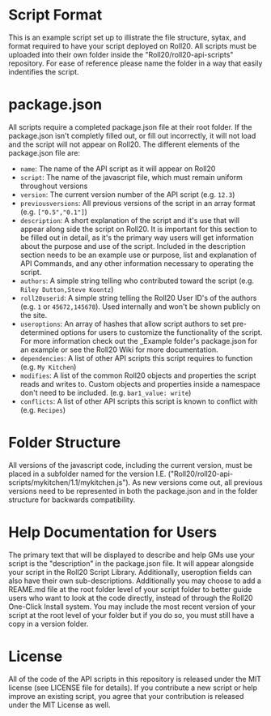 Script Format
=============

This is an example script set up to illistrate the file structure, sytax, and format required to have your script deployed on Roll20. All scripts must be uploaded into their own folder inside the "Roll20/roll20-api-scripts" repository. For ease of reference please name the folder in a way that easily indentifies the script. 

package.json
============

All scripts require a completed package.json file at their root folder. If the package.json isn't completly filled out, or fill out incorrectly, it will not load and the script will not appear on Roll20. The different elements of the package.json file are:
* `name`: The name of the API script as it will appear on Roll20
* `script`: The name of the javascript file, which must remain uniform throughout versions
* `version`: The current version number of the API script (e.g. `12.3`)
* `previousversions`: All previous versions of the script in an array format (e.g. `["0.5","0.1"]`)
* `description`: A short explanation of the script and it's use that will appear along side the script on Roll20. It is important for this section to be filled out in detail, as it's the primary way users will get information about the purpose and use of the script. Included in the description section needs to be an example use or purpose, list and explanation of API Commands, and any other information necessary to operating the script.
* `authors`: A simple string telling who contributed toward the script (e.g. `Riley Dutton,Steve Koontz`)
* `roll20userid`: A simple string telling the Roll20 User ID's of the authors (e.g. `1` or `45672,145678`). Used internally and won't be shown publicly on the site.
* `useroptions`: An array of hashes that allow script authors to set pre-determined options for users to customize the functionality of the script. For more information check out the _Example folder's package.json for an example or see the Roll20 Wiki for more documentation.
* `dependencies`: A list of other API scripts this script requires to function (e.g. `My Kitchen`) 
* `modifies`: A list of the common Roll20 objects and properties the script reads and writes to. Custom objects and properties inside a namespace don't need to be included. (e.g. `bar1_value: write`)
* `conflicts`: A list of other API scripts this script is known to conflict with (e.g. `Recipes`) 

Folder Structure
================

All versions of the javascript code, including the current version, must be placed in a subfolder named for the version I.E. ("Roll20/roll20-api-scripts/mykitchen/1.1/mykitchen.js"). As new versions come out, all previous versions need to be represented in both the package.json and in the folder structure for backwards compatibility.

Help Documentation for Users
============================

The primary text that will be displayed to describe and help GMs use your script is the "description" in the package.json file. It will appear alongside your script in the Roll20 Script Library. Additionally, useroption fields can also have their own sub-descriptions. Additionally you may choose to add a REAME.md file at the root folder level of your script folder to better guide users who want to look at the code directly, instead of through the Roll20 One-Click Install system. You may include the most recent version of your script at the root level of your folder but if you do so, you must still have a copy in a version folder.


License
=======

All of the code of the API scripts in this repository is released under the MIT license (see LICENSE file for details). If you contribute a new script or help improve an existing script, you agree that your contribution is released under the MIT License as well.
